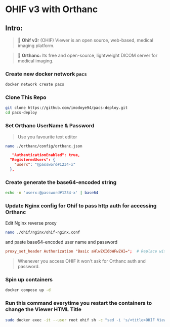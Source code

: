 
# OHIF v3 with Orthanc

## Intro:
> **🩻 Ohif v3:** (OHIF) Viewer is an open source, web-based, medical imaging platform.

> **📀 Orthanc:** Its free and open-source, lightweight DICOM server for medical imaging.

### Create new docker network `pacs`

```bash
docker network create pacs
```

### Clone This Repo

```bash
git clone https://github.com/imodoye94/pacs-deploy.git
cd pacs-deploy
```

### Set Orthanc UserName & Password
> Use you favourite text editor
```bash
nano ./orthanc/config/orthanc.json
```
```json
   "AuthenticationEnabled": true,
  "RegisteredUsers": {
    "userx": "@password#1234-x"
  },
```

### Create generate the base64-encoded string
```bash
echo -n 'userx:@password#1234-x' | base64
```

### Update Nginx config for Ohif to pass http auth for accessing Orthanc
Edit Nginx reverse proxy
```bash
nano ./ohif/nginx/ohif-nginx.conf
```
and paste base64-encoded user name and password

```conf
proxy_set_header Authorization "Basic aHlwZXI6bWFwZHI=";  # Replace with base64-encoded credentials
```
> Whenever you access OHIF it won't ask for Orthanc auth and password. 

### Spin up containers
```bash
docker compose up -d
```

### Run this command everytime you restart the containers to change the Viewer HTML Title
```bash
sudo docker exec -it --user root ohif sh -c "sed -i 's/<title>OHIF Viewer<\/title>/<title>Mediverse Viewer<\/title>/' /usr/share/nginx/html/index.html"
```
